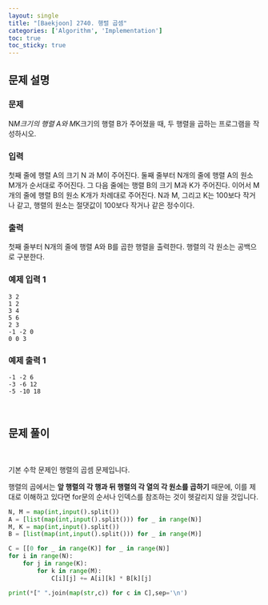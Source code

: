 ```yaml
---
layout: single
title: "[Baekjoon] 2740. 행렬 곱셈"
categories: ['Algorithm', 'Implementation']
toc: true
toc_sticky: true
---
```


## 문제 설명

### 문제

N*M크기의 행렬 A와 M*K크기의 행렬 B가 주어졌을 때, 두 행렬을 곱하는 프로그램을 작성하시오.

### 입력

첫째 줄에 행렬 A의 크기 N 과 M이 주어진다. 둘째 줄부터 N개의 줄에 행렬 A의 원소 M개가 순서대로 주어진다. 그 다음 줄에는 행렬 B의 크기 M과 K가 주어진다. 이어서 M개의 줄에 행렬 B의 원소 K개가 차례대로 주어진다. N과 M, 그리고 K는 100보다 작거나 같고, 행렬의 원소는 절댓값이 100보다 작거나 같은 정수이다.

### 출력

첫째 줄부터 N개의 줄에 행렬 A와 B를 곱한 행렬을 출력한다. 행렬의 각 원소는 공백으로 구분한다.

### 예제 입력 1 

```
3 2
1 2
3 4
5 6
2 3
-1 -2 0
0 0 3
```

### 예제 출력 1 

```
-1 -2 6
-3 -6 12
-5 -10 18
```

<br>

## 문제 풀이



<br>

기본 수학 문제인 행렬의 곱셈 문제입니다. 

행렬의 곱에서는 **앞 행렬의 각 행과 뒤 행렬의 각 열의 각 원소를 곱하기** 때문에, 이를 제대로 이해하고 있다면 for문의 순서나 인덱스를 참조하는 것이 헷갈리지 않을 것입니다.  

```python
N, M = map(int,input().split())
A = [list(map(int,input().split())) for _ in range(N)]
M, K = map(int,input().split())
B = [list(map(int,input().split())) for _ in range(M)]

C = [[0 for _ in range(K)] for _ in range(N)]
for i in range(N):
    for j in range(K):
        for k in range(M):
            C[i][j] += A[i][k] * B[k][j]

print(*[" ".join(map(str,c)) for c in C],sep='\n')
```




